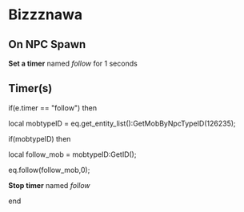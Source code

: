 # Bizzznawa
## On NPC Spawn

**Set a timer** named *follow* for 1 seconds
## Timer(s)

if(e.timer == "follow") then


local mobtypeID =  eq.get_entity_list():GetMobByNpcTypeID(126235);





if(mobtypeID) then



local follow_mob = mobtypeID:GetID();



eq.follow(follow_mob,0);



**Stop timer** named *follow*

end
